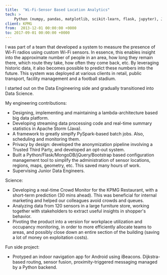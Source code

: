 ```yaml
---
title:  "Wi-Fi-Sensor Based Location Analytics"
tech: >
    Python (numpy, pandas, matplotlib, scikit-learn, flask, jupyter), Java, JavaScript, Hadoop, Kafka, Storm, Spark, HDFS, Hive, MongoDB, Git, Jenkins, Linux, AWS, GCP, MCMC (PyMC3), time series forecasting (Machine Learning).
client: KPMG
from:  2013-12-01 00:00:00 +0000
to: 2017-09-01 00:00:00 +0000
---
```

I was part of a team that developed a system to measure the presence of Wi-Fi radios using custom Wi-Fi sensors. In essence, this enables insight into the approximate number of people in an area, how long they remain there, which route they take, how often they come back, etc. By leveraging historic data, it also becomes possible to predict these numbers into the future. This system was deployed at various clients in retail, public transport, facility management and a football stadium.

I started out on the Data Engineering side and gradually transitioned into Data Science. 

My engineering contributions:
- Designing, implementing and maintaining a lambda-architecture based big data platform. 
- Developing streaming data processing code and real-time summary statistics in Apache Storm (Java).
- A framework to greatly simplfy PySpark-based batch jobs. Also, scheduling and monitoring them.
- Privacy by design: developed the anonymization pipeline involving a Trusted Third Party, and developed an opt-out system.
- Built a Python/Flask/MongoDB/jQuery/Bootstrap based configuration management tool to simplify the administration of sensor locations, regions, maps, geometry, etc. This saved many hours of work.
- Supervising Junior Data Engineers. 

Science:
- Developing a real-time Crowd Monitor for the KPMG Restaurant, with a short-term prediction (30 mins ahead). This was beneficial for internal marketing and helped our colleagues avoid crowds and queues. 
- Analyzing data from 120 sensors in a large furniture store, working together with stakeholders to extract useful insights in shopper's behavior.
- Pivoting the product into a version for workplace utilization and occupancy monitoring, in order to more efficiently allocate teams to areas, and possibly close down an entire section of the building (saving a lot of money on exploitation costs).

Fun side project:
- Protyped an indoor navigation app for Android using iBeacons. Dijkstra-based routing, sensor fusion, proximity-triggered messaging managed by a Python backend.

